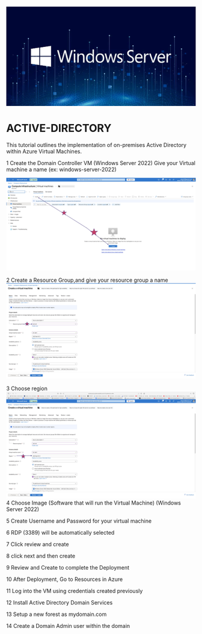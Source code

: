  ![Image Alt](https://github.com/R0d19/ACTIVE-DIRECTORY/blob/0991c765ddbd200d8f4fcd5596fd9a05318e6f1c/win%20server.jpg)

# ACTIVE-DIRECTORY

This tutorial outlines the implementation of on-premises Active Directory within Azure Virtual Machines.

1 Create the Domain Controller VM (Windows Server 2022) Give your Virtual machine a name (ex: windows-server-2022)

![Image Alt](https://github.com/R0d19/ACTIVE-DIRECTORY/blob/dca8edcf97865fa7b2ae0c3f886689dd58ca0a9a/1%20.jpg)

2 Create a Resource Group,and give your resource group a name
  ![Image Alt](https://github.com/R0d19/ACTIVE-DIRECTORY/blob/05b56143653d46e38533bb36b7db7872a53fd06c/2%20.jpg)

3 Choose region 
![Image Alt](https://github.com/R0d19/ACTIVE-DIRECTORY/blob/f3b6c9981206be7070495735066d9e775bff977f/3%20.jpg)
4 Choose Image (Software that will run the Virtual Machine) (Windows Server 2022)

5 Create Username and Password for your virtual machine

6  RDP (3389) will be automatically selected

7 Click review and create

8 click next and then create

9 Review and Create to complete the Deployment

10 After Deployment, Go to Resources in Azure

11 Log into the VM using credentials created previously

12 Install Active Directory Domain Services

13 Setup a new forest as mydomain.com 

14 Create a Domain Admin user within the domain

